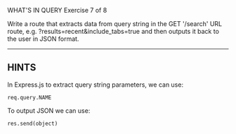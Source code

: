 WHAT'S IN QUERY
 Exercise 7 of 8

Write a route that extracts data from query string in the GET '/search' URL
route, e.g. ?results=recent&include_tabs=true and then outputs it back to
the user in JSON format.

-------------------------------------------------------------------------------

## HINTS

In Express.js to extract query string parameters, we can use:

    req.query.NAME

To output JSON we can use:

    res.send(object)

